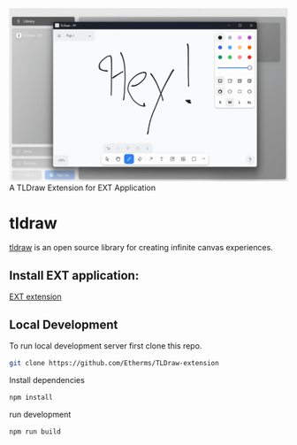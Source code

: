 <img src="/src/icons/readme sample.png" alt="TlDraw Extension sample picture">
A TLDraw Extension for EXT Application

# tldraw

<a href="https://github.com/tldraw/tldraw">tldraw</a> is an open source library for creating infinite canvas experiences. 


## Install EXT application:
<a href="downloads.ext.store">EXT extension</a>

## Local Development

To run local development server first clone this repo.
```bash
git clone https://github.com/Etherms/TLDraw-extension
```

Install dependencies
```bash
npm install
```
run development
```bash
npm run build
```



